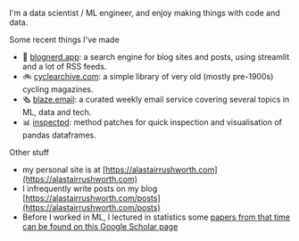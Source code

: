 I'm a data scientist / ML engineer, and enjoy making things with code and data.

Some recent things I've made
- 🔎 [blognerd.app](https://blognerd.app): a search engine for blog sites and posts, using streamlit and a lot of RSS feeds.
- 🚲 [cyclearchive.com](https://cyclearchive.com): a simple library of very old (mostly pre-1900s) cycling magazines.
- 🗞️ [blaze.email](https://blaze.email): a curated weekly email service covering several topics in ML, data and tech.
- 📊 [inspectpd](https://github.com/alastairrushworth/inspectpd): method patches for quick inspection and visualisation of pandas dataframes.

Other stuff
- my personal site is at [https://alastairrushworth.com](https://alastairrushworth.com)
- I infrequently write posts on my blog [https://alastairrushworth.com/posts](https://alastairrushworth.com/posts)
- Before I worked in ML, I lectured in statistics some [papers from that time can be found on this Google Scholar page](https://scholar.google.com/citations?user=imiL1YoAAAAJ&hl=en)
